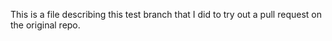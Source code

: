 This is a file describing this test branch that I did to try out a pull request on the original repo.
